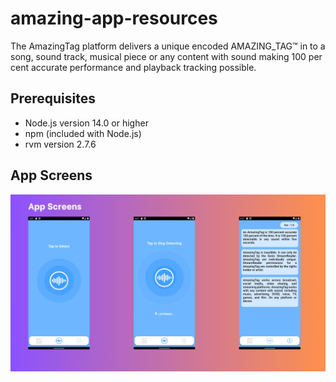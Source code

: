 # amazing-app-resources

The AmazingTag platform delivers a unique encoded AMAZING_TAG™ in to a song, sound track, musical piece or any content with sound making 100 per cent accurate performance and playback tracking possible.

## Prerequisites

- Node.js version 14.0 or higher
- npm (included with Node.js)
- rvm version 2.7.6 


## App Screens

![App Screens](https://github.com/Kishore-ArbaDev/amazing-app-resources/blob/main/AmazingAppScreenshots/App%20Screens.png)

